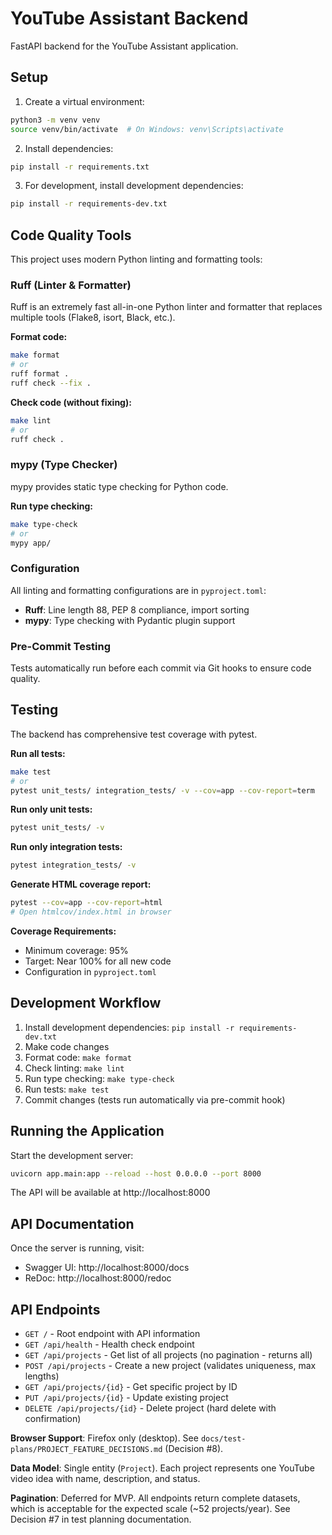 # YouTube Assistant Backend

FastAPI backend for the YouTube Assistant application.

## Setup

1. Create a virtual environment:
```bash
python3 -m venv venv
source venv/bin/activate  # On Windows: venv\Scripts\activate
```

2. Install dependencies:
```bash
pip install -r requirements.txt
```

3. For development, install development dependencies:
```bash
pip install -r requirements-dev.txt
```

## Code Quality Tools

This project uses modern Python linting and formatting tools:

### Ruff (Linter & Formatter)

Ruff is an extremely fast all-in-one Python linter and formatter that replaces multiple tools (Flake8, isort, Black, etc.).

**Format code:**
```bash
make format
# or
ruff format .
ruff check --fix .
```

**Check code (without fixing):**
```bash
make lint
# or
ruff check .
```

### mypy (Type Checker)

mypy provides static type checking for Python code.

**Run type checking:**
```bash
make type-check
# or
mypy app/
```

### Configuration

All linting and formatting configurations are in `pyproject.toml`:
- **Ruff**: Line length 88, PEP 8 compliance, import sorting
- **mypy**: Type checking with Pydantic plugin support

### Pre-Commit Testing

Tests automatically run before each commit via Git hooks to ensure code quality.

## Testing

The backend has comprehensive test coverage with pytest.

**Run all tests:**
```bash
make test
# or
pytest unit_tests/ integration_tests/ -v --cov=app --cov-report=term
```

**Run only unit tests:**
```bash
pytest unit_tests/ -v
```

**Run only integration tests:**
```bash
pytest integration_tests/ -v
```

**Generate HTML coverage report:**
```bash
pytest --cov=app --cov-report=html
# Open htmlcov/index.html in browser
```

**Coverage Requirements:**
- Minimum coverage: 95%
- Target: Near 100% for all new code
- Configuration in `pyproject.toml`

## Development Workflow

1. Install development dependencies: `pip install -r requirements-dev.txt`
2. Make code changes
3. Format code: `make format`
4. Check linting: `make lint`
5. Run type checking: `make type-check`
6. Run tests: `make test`
7. Commit changes (tests run automatically via pre-commit hook)

## Running the Application

Start the development server:
```bash
uvicorn app.main:app --reload --host 0.0.0.0 --port 8000
```

The API will be available at http://localhost:8000

## API Documentation

Once the server is running, visit:
- Swagger UI: http://localhost:8000/docs
- ReDoc: http://localhost:8000/redoc

## API Endpoints

- `GET /` - Root endpoint with API information
- `GET /api/health` - Health check endpoint
- `GET /api/projects` - Get list of all projects (no pagination - returns all)
- `POST /api/projects` - Create a new project (validates uniqueness, max lengths)
- `GET /api/projects/{id}` - Get specific project by ID
- `PUT /api/projects/{id}` - Update existing project
- `DELETE /api/projects/{id}` - Delete project (hard delete with confirmation)

**Browser Support**: Firefox only (desktop). See `docs/test-plans/PROJECT_FEATURE_DECISIONS.md` (Decision #8).

**Data Model**: Single entity (`Project`). Each project represents one YouTube video idea with name, description, and status.

**Pagination**: Deferred for MVP. All endpoints return complete datasets, which is acceptable for the expected scale (~52 projects/year). See Decision #7 in test planning documentation.
